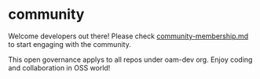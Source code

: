 # community

Welcome developers out there! Please check [community-membership.md](https://github.com/oam-dev/community/blob/main/community-membership.md) to start engaging with the community.

This open governance applys to all repos under oam-dev org. Enjoy coding and collaboration in OSS world!
